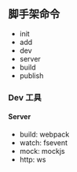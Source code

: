 ## 脚手架命令

- init
- add
- dev
- server
- build
- publish

### Dev 工具

#### Server

- build: webpack
- watch: fsevent
- mock: mockjs
- http: ws